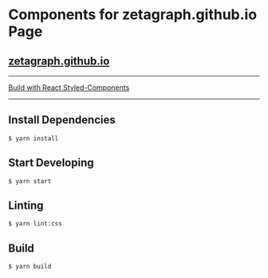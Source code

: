 # Components for zetagraph.github.io Page

## [zetagraph.github.io](https://zetagraph.github.io)

---

[Build with React Styled-Components](https://github.com/styled-components/styled-components)

---

## Install Dependencies

```
$ yarn install
```

## Start Developing


```
$ yarn start
```

## Linting


```
$ yarn lint:css
```

## Build

```
$ yarn build
```